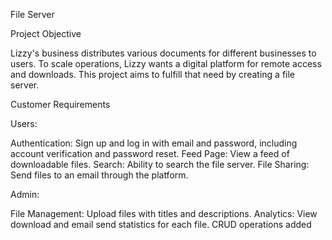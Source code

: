 File Server

Project Objective

Lizzy's business distributes various documents for different businesses to users. To scale operations, Lizzy wants a digital platform for remote access and downloads. This project aims to fulfill that need by creating a file server.

Customer Requirements

Users:

Authentication: Sign up and log in with email and password, including account verification and password reset.
Feed Page: View a feed of downloadable files.
Search: Ability to search the file server.
File Sharing: Send files to an email through the platform.

Admin:

File Management: Upload files with titles and descriptions.
Analytics: View download and email send statistics for each file.
CRUD operations added
